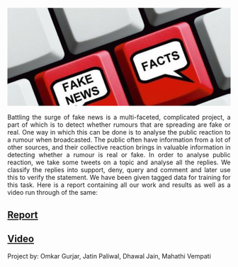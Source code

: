 
![Rumours](rumours.png)

<div style="text-align: justify"> 
Battling the surge of fake news is a multi-faceted, complicated project, a part of which is to detect whether rumours that are spreading are fake or real. One way in which this can be done is to analyse the public reaction to a rumour when broadcasted. The public often have information from a lot of other sources, and their collective reaction brings in valuable information in detecting whether a rumour is real or fake.
In order to analyse public reaction, we take some tweets on a topic and analyse all the replies. We classify the replies into support, deny, query and comment and later use this to verify the statement.
We have been given tagged data for training for this task. Here is a report containing all our work and results as well as a video run through of the same:
 </div> 

## [Report](IRE_final.pdf)
## [Video](www.google.com)

Project by: Omkar Gurjar, Jatin Paliwal, Dhawal Jain, Mahathi Vempati
